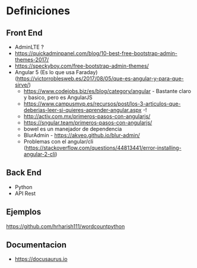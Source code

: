 # Definiciones

## Front End
- AdminLTE ?
- https://quickadminpanel.com/blog/10-best-free-bootstrap-admin-themes-2017/
- https://speckyboy.com/free-bootstrap-admin-themes/
- Angular 5 (Es lo que usa Faraday) (https://victorroblesweb.es/2017/08/05/que-es-angular-y-para-que-sirve/)
  - https://www.codejobs.biz/es/blog/category/angular - Bastante claro y basico, pero es AngularJS
  - https://www.campusmvp.es/recursos/post/los-3-articulos-que-deberias-leer-si-quieres-aprender-angular.aspx -!
  - http://activ.com.mx/primeros-pasos-con-angularjs/
  - https://sngular.team/primeros-pasos-con-angularjs/
  - bowel es un manejador de dependencia
  - BlurAdmin - https://akveo.github.io/blur-admin/
  - Problemas con el angular/cli (https://stackoverflow.com/questions/44813441/error-installing-angular-2-cli)

## Back End
- Python
- API Rest

## Ejemplos
https://github.com/hrharish111/wordcountpython

## Documentacion
- https://docusaurus.io

